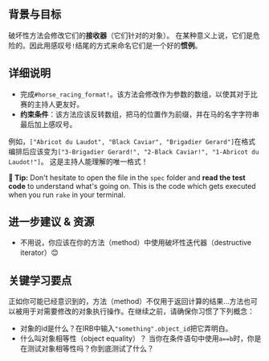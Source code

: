 ## 背景与目标

破坏性方法会修改它们的**接收器**（它们针对的对象）。
在某种意义上说，它们是危险的。因此用感叹号`!`结尾的方式来命名它们是一个好的**惯例**。

## 详细说明

- 完成`#horse_racing_format!`。该方法会修改作为参数的数组，以使其对于比赛的主持人更友好。
- **约束条件**：该方法应该反转数组，把马的位置作为前缀，并在马的名字字符串最后加上感叹号。

例如，`["Abricot du Laudot", "Black Caviar", "Brigadier Gerard"]`在格式编排后应该变为`["3-Brigadier Gerard!", "2-Black Caviar!", "1-Abricot du Laudot!"]`。
这是主持人能理解的唯一格式！

**🤔 Tip:** Don't hesitate to open the file in the `spec` folder and **read the test code** to understand what's going on. This is the code which gets executed when you run `rake` in your terminal.

## 进一步建议 & 资源

- 不用说，你应该在你的方法（method）中使用破坏性迭代器（destructive iterator）😊

## 关键学习要点

正如你可能已经意识到的，方法（method）不仅用于返回计算的结果...方法也可以被用于对需要修改的对象执行操作。在继续之前，请确保你习惯了下列概念：

- 对象的id是什么？在IRB中输入`"something".object_id`把它弄明白。
- 什么叫对象相等性（object equality）？ 当你在条件语句中使用`a==b`时，你是在测试对象相等性吗？你到底测试了什么？
